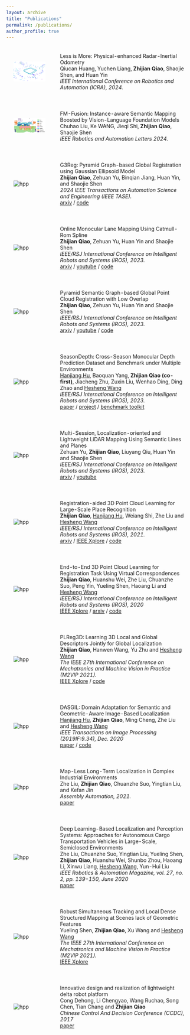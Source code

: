 ```yaml
---
layout: archive
title: "Publications"
permalink: /publications/
author_profile: true
---
```


<html>
    <table style="width:100%;border:0px;border-spacing:0px;border-collapse:separate;margin-right:auto;margin-left:auto;">
          <tr onmouseout="nightsight_stop()" onmouseover="nightsight_start()">
            <td style="padding:20px;width:25%;vertical-align:middle;border-left-style:none;border-bottom-style:none;border-top-style:none;border-right-style:none">
              <img src="../images/rio.png" alt="hpp" style="border-style: none" >
            </td>
            <td style="padding:20px;width:75%;vertical-align:middle;border-left-style:none;border-bottom-style:none;border-top-style:none;border-right-style:none">
                <papertitle>Less is More: Physical-enhanced Radar-Inertial Odometry
                </papertitle>
              <br>
                Qiucan Huang, Yuchen Liang, <strong>Zhijian Qiao</strong>, Shaojie Shen, and Huan Yin
              <br>
              <em>IEEE International Conference on Robotics and Automation (ICRA), 2024.</em><br>
            </td>
          </tr>
    </table>
    <table style="width:100%;border:0px;border-spacing:0px;border-collapse:separate;margin-right:auto;margin-left:auto;">
          <tr onmouseout="nightsight_stop()" onmouseover="nightsight_start()">
            <td style="padding:20px;width:25%;vertical-align:middle;border-left-style:none;border-bottom-style:none;border-top-style:none;border-right-style:none">
              <img src="../images/fmfusion.png" alt="hpp" style="border-style: none" >
            </td>
            <td style="padding:20px;width:75%;vertical-align:middle;border-left-style:none;border-bottom-style:none;border-top-style:none;border-right-style:none">
                <papertitle>FM-Fusion: Instance-aware Semantic Mapping Boosted by Vision-Language Foundation Models
                </papertitle>
              <br>
                Chuhao Liu, Ke WANG, Jieqi Shi, <strong>Zhijian Qiao</strong>, Shaojie Shen
              <br>
              <em>IEEE Robotics and Automation Letters 2024.</em><br>
            </td>
          </tr>
    </table>
    <table style="width:100%;border:0px;border-spacing:0px;border-collapse:separate;margin-right:auto;margin-left:auto;">
          <tr onmouseout="nightsight_stop()" onmouseover="nightsight_start()">
            <td style="padding:20px;width:25%;vertical-align:middle;border-left-style:none;border-bottom-style:none;border-top-style:none;border-right-style:none">
              <img src="../images/g3reg_teaser.png" alt="hpp" style="border-style: none" >
            </td>
            <td style="padding:20px;width:75%;vertical-align:middle;border-left-style:none;border-bottom-style:none;border-top-style:none;border-right-style:none">
                <papertitle>G3Reg: Pyramid Graph-based Global Registration using Gaussian Ellipsoid Model
                </papertitle>
              <br>
                <strong>Zhijian Qiao</strong>, Zehuan Yu, Binqian Jiang, Huan Yin, and Shaojie Shen
              <br>
              <em>2024 IEEE Transactions on Automation Science and Engineering (IEEE TASE).</em><br>
              <a href="https://arxiv.org/abs/2308.11573">arxiv</a> /
              <a href="https://github.com/HKUST-Aerial-Robotics/G3Reg">code</a>
            </td>
          </tr>
    </table>
    <table style="width:100%;border:0px;border-spacing:0px;border-collapse:separate;margin-right:auto;margin-left:auto;">
          <tr onmouseout="nightsight_stop()" onmouseover="nightsight_start()">
            <td style="padding:20px;width:25%;vertical-align:middle;border-left-style:none;border-bottom-style:none;border-top-style:none;border-right-style:none">
              <img src="../images/iros2023_qzj.png" alt="hpp" style="border-style: none" >
            </td>
            <td style="padding:20px;width:75%;vertical-align:middle;border-left-style:none;border-bottom-style:none;border-top-style:none;border-right-style:none">
                <papertitle>Online Monocular Lane Mapping Using Catmull-Rom Spline
                </papertitle>
              <br>
                <strong>Zhijian Qiao</strong>, Zehuan Yu, Huan Yin and Shaojie Shen
              <br>
              <em>IEEE/RSJ International Conference on Intelligent Robots and Systems (IROS), 2023.</em><br>
              <a href="https://arxiv.org/abs/2307.11653">arxiv</a> /
              <a href="https://youtu.be/9aHNV3TQ6xw?si=l18Yy2JT7465N0lu">youtube</a> /
              <a href="https://github.com/HKUST-Aerial-Robotics/MonoLaneMapping">code</a>
            </td>
          </tr>
    </table>
    <table style="width:100%;border:0px;border-spacing:0px;border-collapse:separate;margin-right:auto;margin-left:auto;">
          <tr onmouseout="nightsight_stop()" onmouseover="nightsight_start()">
            <td style="padding:20px;width:25%;vertical-align:middle;border-left-style:none;border-bottom-style:none;border-top-style:none;border-right-style:none">
              <img src="../images/iros2023_qzj2.png" alt="hpp" style="border-style: none" >
            </td>
            <td style="padding:20px;width:75%;vertical-align:middle;border-left-style:none;border-bottom-style:none;border-top-style:none;border-right-style:none">
                <papertitle>Pyramid Semantic Graph-based Global Point Cloud Registration with Low Overlap
                </papertitle>
              <br>
                <strong>Zhijian Qiao</strong>, Zehuan Yu, Huan Yin and Shaojie Shen
              <br>
              <em>IEEE/RSJ International Conference on Intelligent Robots and Systems (IROS), 2023.</em><br>
              <a href="https://arxiv.org/abs/2307.12116">arxiv</a> /
              <a href="https://youtu.be/BPqbjhZ0FWQ?si=nfuQZE_ie-PuZID5">youtube</a> /
              <a href="https://github.com/HKUST-Aerial-Robotics/Pagor">code</a>
            </td>
          </tr>
    </table>
    <table style="width:100%;border:0px;border-spacing:0px;border-collapse:separate;margin-right:auto;margin-left:auto;">
          <tr onmouseout="nightsight_stop()" onmouseover="nightsight_start()">
            <td style="padding:20px;width:25%;vertical-align:middle;border-left-style:none;border-bottom-style:none;border-top-style:none;border-right-style:none">
              <img src="../images/seasondepth.png" alt="hpp" style="border-style: none" >
            </td>
            <td style="padding:20px;width:75%;vertical-align:middle;border-left-style:none;border-bottom-style:none;border-top-style:none;border-right-style:none">
                <papertitle>SeasonDepth: Cross-Season Monocular Depth Prediction Dataset and Benchmark under Multiple Environments
                </papertitle>
              <br>
              <a href="https://hanjianghu.github.io/">Hanjiang Hu</a>, Baoquan Yang, <strong>Zhijian Qiao (co-first)</strong>, Jiacheng Zhu, Zuxin Liu, Wenhao Ding, Ding Zhao and <a href="https://scholar.google.com/citations?hl=en&user=q6AY9XsAAAAJ">Hesheng Wang</a>
              <br>
              <em> IEEE/RSJ International Conference on Intelligent Robots and Systems (IROS), 2023.</em><br>
              <a href="https://arxiv.org/abs/2011.04408">paper</a> /
              <a href="https://seasondepth.github.io/">project</a> /
              <a href="https://github.com/SeasonDepth/SeasonDepth">benchmark toolkit</a>
            </td>
          </tr>
    </table>
    <table style="width:100%;border:0px;border-spacing:0px;border-collapse:separate;margin-right:auto;margin-left:auto;">
          <tr onmouseout="nightsight_stop()" onmouseover="nightsight_start()">
            <td style="padding:20px;width:25%;vertical-align:middle;border-left-style:none;border-bottom-style:none;border-top-style:none;border-right-style:none">
              <img src="../images/iros2023_yzh.png" alt="hpp" style="border-style: none" >
            </td>
            <td style="padding:20px;width:75%;vertical-align:middle;border-left-style:none;border-bottom-style:none;border-top-style:none;border-right-style:none">
                <papertitle>Multi-Session, Localization-oriented and Lightweight LiDAR Mapping Using Semantic Lines and Planes
                </papertitle>
              <br>
              Zehuan Yu, <strong>Zhijian Qiao</strong>, Liuyang Qiu, Huan Yin and Shaojie Shen
              <br>
              <em>IEEE/RSJ International Conference on Intelligent Robots and Systems (IROS), 2023.</em><br>
              <a href="https://arxiv.org/abs/2307.07126">arxiv</a> /
              <a href="https://www.youtube.com/watch?v=kXsrFpPR9e4">youtube</a>
            </td>
          </tr>
    </table>
    <table style="width:100%;border:0px;border-spacing:0px;border-collapse:separate;margin-right:auto;margin-left:auto;">
          <tr onmouseout="nightsight_stop()" onmouseover="nightsight_start()">
            <td style="padding:20px;width:25%;vertical-align:middle;border-left-style:none;border-bottom-style:none;border-top-style:none;border-right-style:none">
              <img src="../images/iros2021.png" alt="hpp" style="border-style: none" >
            </td>
            <td style="padding:20px;width:75%;vertical-align:middle;border-left-style:none;border-bottom-style:none;border-top-style:none;border-right-style:none">
                <papertitle>Registration-aided 3D Point Cloud Learning for Large-Scale Place Recognition
                </papertitle>
              <br>
              <strong>Zhijian Qiao</strong>, <a href="https://hanjianghu.github.io/">Hanjiang Hu</a>, Weiang Shi, Zhe Liu and <a href="https://scholar.google.com/citations?hl=en&user=q6AY9XsAAAAJ">Hesheng Wang</a>
              <br>
              <em>IEEE/RSJ International Conference on Intelligent Robots and Systems (IROS), 2021.</em><br>
              <a href="https://arxiv.org/abs/2012.05018">arxiv</a> /
              <a href="https://ieeexplore.ieee.org/document/9635878">IEEE Xplore</a> /
              <a href="https://github.com/qiaozhijian/vLPD-Net.git">code</a>
            </td>
          </tr>
    </table>
    <table style="width:100%;border:0px;border-spacing:0px;border-collapse:separate;margin-right:auto;margin-left:auto;">
          <tr onmouseout="nightsight_stop()" onmouseover="nightsight_start()">
            <td style="padding:20px;width:25%;vertical-align:middle;border-left-style:none;border-bottom-style:none;border-top-style:none;border-right-style:none">
              <img src="../images/vcr_formulation.png" alt="hpp" style="border-style: none" >
            </td>
            <td style="padding:20px;width:75%;vertical-align:middle;border-left-style:none;border-bottom-style:none;border-top-style:none;border-right-style:none">
                <papertitle>End-to-End  3D  Point  Cloud  Learning  for  Registration  Task  Using Virtual  Correspondences
                </papertitle>
              <br>
              <strong>Zhijian Qiao</strong>, Huanshu Wei, Zhe Liu, Chuanzhe Suo, Peng Yin, Yueling Shen, Haoang Li and <a href="https://scholar.google.com/citations?hl=en&user=q6AY9XsAAAAJ">Hesheng Wang</a>
              <br>
              <em>IEEE/RSJ International Conference on Intelligent Robots and Systems (IROS), 2020</em><br>
              <a href="https://ieeexplore.ieee.org/stamp/stamp.jsp?arnumber=9341249">IEEE Xplore</a> /
              <a href="https://arxiv.org/abs/2011.14579">arxiv</a> /
              <a href="https://github.com/qiaozhijian/VCR-Net.git">code</a>
            </td>
          </tr>
    </table>
    <table style="width:100%;border:0px;border-spacing:0px;border-collapse:separate;margin-right:auto;margin-left:auto;">
          <tr onmouseout="nightsight_stop()" onmouseover="nightsight_start()">
            <td style="padding:20px;width:25%;vertical-align:middle;border-left-style:none;border-bottom-style:none;border-top-style:none;border-right-style:none">
              <img src="../images/m2vip.png" alt="hpp" style="border-style: none" >
            </td>
            <td style="padding:20px;width:75%;vertical-align:middle;border-left-style:none;border-bottom-style:none;border-top-style:none;border-right-style:none">
                <papertitle>PLReg3D: Learning 3D Local and Global Descriptors Jointly for Global Localization
                </papertitle>
              <br>
              <strong>Zhijian Qiao</strong>, Hanwen Wang, Yu Zhu and <a href="https://scholar.google.com/citations?hl=en&user=q6AY9XsAAAAJ">Hesheng Wang</a>
              <br>
              <em>The IEEE 27th International Conference on Mechatronics and Machine Vision in Practice (M2VIP 2021).</em><br>
              <a href="https://ieeexplore.ieee.org/document/9665098">IEEE Xplore</a> /
              <a href="https://github.com/IRMVLab/PLReg3D.git">code</a>
            </td>
          </tr>
    </table>
    <table style="width:100%;border:0px;border-spacing:0px;border-collapse:separate;margin-right:auto;margin-left:auto;">
          <tr onmouseout="nightsight_stop()" onmouseover="nightsight_start()">
            <td style="padding:20px;width:25%;vertical-align:middle;border-left-style:none;border-bottom-style:none;border-top-style:none;border-right-style:none">
              <img src="../images/dasgil.png" alt="hpp" style="border-style: none" >
            </td>
            <td style="padding:20px;width:75%;vertical-align:middle;border-left-style:none;border-bottom-style:none;border-top-style:none;border-right-style:none">
                <papertitle>DASGIL: Domain Adaptation for Semantic and Geometric-Aware Image-Based Localization
                </papertitle>
              <br>
              <a href="https://hanjianghu.github.io/">Hanjiang Hu</a>, 
              <strong>Zhijian Qiao</strong>, Ming Cheng, Zhe Liu and <a href="https://scholar.google.com/citations?hl=en&user=q6AY9XsAAAAJ">Hesheng Wang</a>
              <br>
              <em> IEEE Transactions on Image Processing (2019IF:9.34), Dec. 2020</em><br>
              <a href="https://ieeexplore.ieee.org/document/9296559">paper</a> /
              <a href="https://github.com/HanjiangHu/DASGIL">code</a>
            </td>
          </tr>
    </table>
    <table style="width:100%;border:0px;border-spacing:0px;border-collapse:separate;margin-right:auto;margin-left:auto;">
          <tr onmouseout="nightsight_stop()" onmouseover="nightsight_start()">
            <td style="padding:20px;width:25%;vertical-align:middle;border-left-style:none;border-bottom-style:none;border-top-style:none;border-right-style:none">
              <img src="../images/aa2021.png" alt="hpp" style="border-style: none" >
            </td>
            <td style="padding:20px;width:75%;vertical-align:middle;border-left-style:none;border-bottom-style:none;border-top-style:none;border-right-style:none">
                <papertitle>Map-Less Long-Term Localization in Complex Industrial Environments
                </papertitle>
              <br>
              Zhe Liu, <strong>Zhijian Qiao</strong>, Chuanzhe Suo, Yingtian Liu, and Kefan Jin
              <br>
              <em>Assembly Automation, 2021.</em><br>
                <a href="https://www.emerald.com/insight/content/doi/10.1108/AA-06-2021-0088/full/html">paper</a>
            </td>
          </tr>
    </table>
    <table style="width:100%;border:0px;border-spacing:0px;border-collapse:separate;margin-right:auto;margin-left:auto;">
          <tr onmouseout="nightsight_stop()" onmouseover="nightsight_start()">
            <td style="padding:20px;width:25%;vertical-align:middle;border-left-style:none;border-bottom-style:none;border-top-style:none;border-right-style:none">
              <img src="../images/ram.png" alt="hpp" style="border-style: none" >
            </td>
            <td style="padding:20px;width:75%;vertical-align:middle;border-left-style:none;border-bottom-style:none;border-top-style:none;border-right-style:none">
                <papertitle>Deep Learning-Based Localization and Perception Systems: Approaches for Autonomous Cargo Transportation Vehicles in Large-Scale, Semiclosed Environments
                </papertitle>
              <br>
              Zhe Liu, Chuanzhe Suo, Yingtian Liu, Yueling Shen, <strong>Zhijian Qiao</strong>, Huanshu Wei, Shunbo Zhou, Haoang Li, Xinwu Liang, 
              <a href="https://scholar.google.com/citations?hl=en&user=q6AY9XsAAAAJ">Hesheng Wang</a>, Yun-Hui Liu
              <br>
                <em> IEEE Robotics & Automation Magazine, vol. 27, no. 2, pp. 139-150, June 2020</em><br>
                <a href="ieeexplore.ieee.org/document/9062309">paper</a>
            </td>
          </tr>
    </table>
    <table style="width:100%;border:0px;border-spacing:0px;border-collapse:separate;margin-right:auto;margin-left:auto;">
          <tr onmouseout="nightsight_stop()" onmouseover="nightsight_start()">
            <td style="padding:20px;width:25%;vertical-align:middle;border-left-style:none;border-bottom-style:none;border-top-style:none;border-right-style:none">
              <img src="../images/3d-reconstruction.png" alt="hpp" style="border-style: none" >
            </td>
            <td style="padding:20px;width:75%;vertical-align:middle;border-left-style:none;border-bottom-style:none;border-top-style:none;border-right-style:none">
                <papertitle>Robust Simultaneous Tracking and Local Dense Structured Mapping at Scenes lack of Geometric Features
                </papertitle>
              <br>
              Yueling Shen, <strong>Zhijian Qiao</strong>, Xu Wang and <a href="https://scholar.google.com/citations?hl=en&user=q6AY9XsAAAAJ">Hesheng Wang</a>
              <br>
              <em>The IEEE 27th International Conference on Mechatronics and Machine Vision in Practice (M2VIP 2021).</em><br>
                <a href="https://ieeexplore.ieee.org/document/9665148">IEEE Xplore</a>
            </td>
          </tr>
    </table>
    <table style="width:100%;border:0px;border-spacing:0px;border-collapse:separate;margin-right:auto;margin-left:auto;">
          <tr onmouseout="nightsight_stop()" onmouseover="nightsight_start()">
            <td style="padding:20px;width:25%;vertical-align:middle;border-left-style:none;border-bottom-style:none;border-top-style:none;border-right-style:none">
              <img src="../images/ccdc.png" alt="hpp" style="border-style: none" >
            </td>
            <td style="padding:20px;width:75%;vertical-align:middle;border-left-style:none;border-bottom-style:none;border-top-style:none;border-right-style:none">
                <papertitle>Innovative design and realization of lightweight delta robot platform
                </papertitle>
              <br>
              Cong Dehong, Li Chengyao, Wang Ruchao, Song Chen, Tian Chang and <strong>Zhijian Qiao</strong>
              <br>
              <em>Chinese Control And Decision Conference (CCDC), 2017</em><br>
              <a href="https://ieeexplore.ieee.org/document/7978260">paper</a>
            </td>
          </tr>
    </table>

</html>
